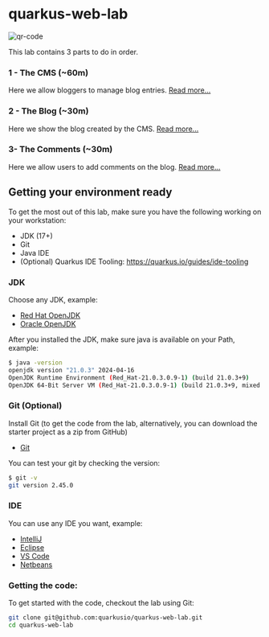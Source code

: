 # quarkus-web-lab

![qr-code](https://github.com/quarkusio/quarkus-web-lab/assets/6836179/91f45d34-a0c0-4093-a3e2-2428c66f9d23)

This lab contains 3 parts to do in order.

### 1 - The CMS (~60m)

Here we allow bloggers to manage blog entries. [Read more...](./1-cms/README.md)

### 2 - The Blog (~30m)

Here we show the blog created by the CMS. [Read more...](./2-blog/README.md)

### 3- The Comments (~30m)

Here we allow users to add comments on the blog. [Read more...](./3-comments/README.md)

## Getting your environment ready

To get the most out of this lab, make sure you have the following working on your workstation:

- JDK (17+)
- Git
- Java IDE
- (Optional) Quarkus IDE Tooling: https://quarkus.io/guides/ide-tooling

### JDK

Choose any JDK, example:

- [Red Hat OpenJDK](https://developers.redhat.com/products/openjdk/download)
- [Oracle OpenJDK](https://www.oracle.com/java/technologies/downloads/)

After you installed the JDK, make sure java is available on your Path, example:

 ```sh
$ java -version
openjdk version "21.0.3" 2024-04-16
OpenJDK Runtime Environment (Red_Hat-21.0.3.0.9-1) (build 21.0.3+9)
OpenJDK 64-Bit Server VM (Red_Hat-21.0.3.0.9-1) (build 21.0.3+9, mixed mode, sharing)
 ```

### Git (Optional)

Install Git (to get the code from the lab, alternatively, you can download the starter project as a zip from GitHub)

- [Git](https://git-scm.com/downloads)

You can test your git by checking the version:

 ```sh
 $ git -v
git version 2.45.0
 ```

### IDE

You can use any IDE you want, example:

- [IntelliJ](https://www.jetbrains.com/idea/)
- [Eclipse](https://eclipseide.org/)
- [VS Code](https://code.visualstudio.com/)
- [Netbeans](https://netbeans.apache.org)

### Getting the code:

To get started with the code, checkout the lab using Git:

 ```sh
 git clone git@github.com:quarkusio/quarkus-web-lab.git
 cd quarkus-web-lab
 ```
